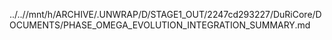 ../..//mnt/h/ARCHIVE/.UNWRAP/D/STAGE1_OUT/2247cd293227/DuRiCore/DOCUMENTS/PHASE_OMEGA_EVOLUTION_INTEGRATION_SUMMARY.md